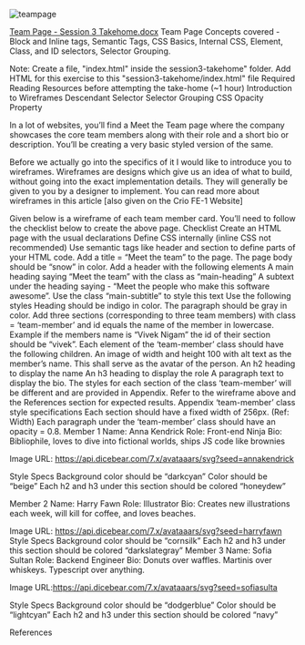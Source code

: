 ![teampage](https://github.com/Dineshdeogade/TeamPage-Frontend_Assignment/assets/85934387/94627a1b-8102-4beb-8a01-f929bf2d62a9)

[Team Page - Session 3 Takehome.docx](https://github.com/Dineshdeogade/TeamPage-Frontend_Assignment/files/13998814/Team.Page.-.Session.3.Takehome.docx)
Team Page 
Concepts covered - Block and Inline tags, Semantic Tags, CSS Basics, Internal CSS, Element, Class, and ID selectors, Selector Grouping. 

Note:
Create a file, "index.html" inside the session3-takehome" folder.  Add HTML for this exercise to this "session3-takehome/index.html" file
Required Reading Resources before attempting the take-home (~1 hour)
Introduction to Wireframes
Descendant Selector
Selector Grouping
CSS Opacity Property

In a lot of websites, you’ll find a Meet the Team page where the company showcases the core team members along with their role and a short bio or description. You’ll be creating a very basic styled version of the same.


Before we actually go into the specifics of it I would like to introduce you to wireframes.
Wireframes are designs which give us an idea of what to build, without going into the exact implementation details. They will generally be given to you by a designer to implement. You can read more about wireframes in this article [also given on the Crio FE-1 Website]

Given below is a wireframe of each team member card.
You’ll need to follow the checklist below to create the above page. 
Checklist
Create an HTML page with the usual declarations
Define CSS internally (inline CSS not recommended)
Use semantic tags like header and section to define parts of your HTML code.
Add a title = “Meet the team” to the page.
The page body should be “snow” in color.
Add a header with the following elements
A main heading saying “Meet the team” with the class as “main-heading”
A subtext under the heading saying - “Meet the people who make this software awesome”. Use the class “main-subtitle” to style this text
Use the following styles
Heading should be indigo in color.
The paragraph should be gray in color.
Add three sections (corresponding to three team members) with class = ‘team-member’ and id equals the name of the member in lowercase. Example if the members name is “Vivek Nigam” the id of their section should be “vivek”.
Each element of the ‘team-member’ class should have the following children.
An image of width and height 100 with alt text as the member’s name. This shall serve as the avatar of the person.
An h2 heading to display the name
An h3 heading to display the role
A paragraph text to display the bio.
The styles for each section of the class ‘team-member’ will be different and are provided in Appendix.
Refer to the wireframe above and the References section for expected results.
Appendix
‘team-member’ class style specifications
Each section should have a fixed width of 256px. (Ref: Width)
Each paragraph under the ‘team-member’ class should have an opacity = 0.8.
Member 1
Name: Anna Kendrick
Role: Front-end Ninja
Bio: Bibliophile, loves to dive into fictional worlds, ships JS code like brownies

Image URL: https://api.dicebear.com/7.x/avataaars/svg?seed=annakendrick 

Style Specs
Background color should be “darkcyan”
Color should be “beige”
Each h2 and h3 under this section should be colored “honeydew”

Member 2
Name: Harry Fawn
Role: Illustrator
Bio: Creates new illustrations each week, will kill for coffee, and loves beaches.

Image URL: https://api.dicebear.com/7.x/avataaars/svg?seed=harryfawn 
Style Specs
Background color should be “cornsilk”
Each h2 and h3 under this section should be colored “darkslategray”
Member 3
Name: Sofia Sultan
Role: Backend Engineer
Bio: Donuts over waffles. Martinis over whiskeys. Typescript over anything.

Image URL:https://api.dicebear.com/7.x/avataaars/svg?seed=sofiasulta 



Style Specs
Background color should be “dodgerblue”
Color should be “lightcyan”
Each h2 and h3 under this section should be colored “navy”


References

